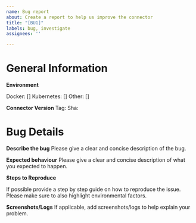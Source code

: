 ```yaml
---
name: Bug report
about: Create a report to help us improve the connector
title: "[BUG]"
labels: bug, investigate
assignees: ''

---
```


# General Information

**Environment**

Docker: []
Kubernetes: []
Other: []

**Connector Version**
Tag:
Sha:

# Bug Details

**Describe the bug**
Please give a clear and concise description of the bug.

**Expected behaviour**
Please give a clear and concise description of what you expected to happen.

**Steps to Reproduce**

If possible provide a step by step guide on how to reproduce the issue.
Please make sure to also highlight environmental factors.

**Screenshots/Logs**
If applicable, add screenshots/logs to help explain your problem.

